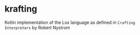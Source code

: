 # krafting

Kotlin implementation of the Lox language as defined in `Crafting Interpreters`
by Robert Nystrom